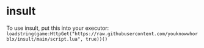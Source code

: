 # insult

To use insult, put this into your executor:
```loadstring(game:HttpGet("https://raw.githubusercontent.com/youknowwhorblx/insult/main/script.lua", true))()```
